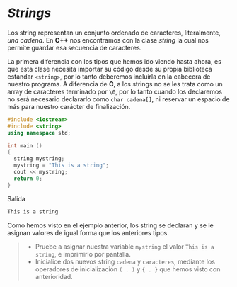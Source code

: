 # _Strings_

Los string representan un conjunto ordenado de caracteres, literalmente, _una cadena_. En **C++** nos encontramos con la clase _string_ la cual nos permite guardar esa secuencia de caracteres.

La primera diferencia con los tipos que hemos ido viendo hasta ahora, es que esta clase necesita importar su código desde su propia biblioteca estandar `<string>`, por lo tanto deberemos incluirla en la cabecera de nuestro programa. A diferencia de **C**, a los strings no se les trata como un array de caracteres terminado por `\0`, por lo tanto cuando los declaremos no será necesario declararlo como `char cadena[]`, ni reservar un espacio de más para nuestro carácter de finalización.

```cpp
#include <iostream>
#include <string>
using namespace std;

int main ()
{
  string mystring;
  mystring = "This is a string";
  cout << mystring;
  return 0;
}
```

Salida

```bash
This is a string
```

Como hemos visto en el ejemplo anterior, los string se declaran y se le asignan valores de igual forma que los anteriores tipos.

> * Pruebe a asignar nuestra variable `mystring` el valor `This is a string`, e imprimirlo por pantalla.
> * Inicialice dos nuevos string `cadena` y `caracteres`, mediante los operadores de inicialización `( . )` y `{ . }` que hemos visto con anterioridad.



